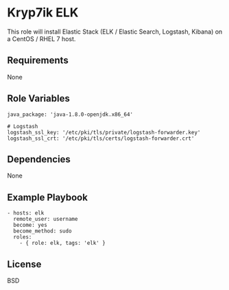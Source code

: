 Kryp7ik ELK
=========

This role will install Elastic Stack (ELK / Elastic Search, Logstash, Kibana) on a CentOS / RHEL 7 host.

Requirements
------------

None

Role Variables
--------------

    java_package: 'java-1.8.0-openjdk.x86_64'
    
    # Logstash
    logstash_ssl_key: '/etc/pki/tls/private/logstash-forwarder.key'
    logstash_ssl_crt: '/etc/pki/tls/certs/logstash-forwarder.crt'

Dependencies
------------

None

Example Playbook
----------------

    - hosts: elk
      remote_user: username
      become: yes
      become_method: sudo
      roles:
        - { role: elk, tags: 'elk' }

License
-------

BSD

